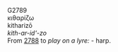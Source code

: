 <body>
  <p>G2789<br>  κιθαρίζω  <br> kitharizō  <br><i>kith-ar-id‘-zo </i><br>From <a href="g2788.htm">2788</a>  to <i>play</i> <i>on</i> <i>a</i> <i>lyre:</i> - harp.<br></p>
 </body>